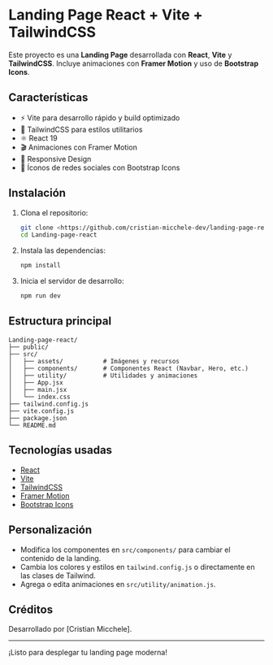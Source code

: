 # Landing Page React + Vite + TailwindCSS

Este proyecto es una **Landing Page** desarrollada con **React**, **Vite** y **TailwindCSS**. Incluye animaciones con **Framer Motion** y uso de **Bootstrap Icons**.

## Características

- ⚡️ Vite para desarrollo rápido y build optimizado
- 🎨 TailwindCSS para estilos utilitarios
- ⚛️ React 19
- 🎬 Animaciones con Framer Motion
- 📱 Responsive Design
- 🌈 Íconos de redes sociales con Bootstrap Icons

## Instalación

1. Clona el repositorio:
   ```sh
   git clone <https://github.com/cristian-micchele-dev/landing-page-react>
   cd Landing-page-react
   ```

2. Instala las dependencias:
   ```sh
   npm install
   ```

3. Inicia el servidor de desarrollo:
   ```sh
   npm run dev
   ```

## Estructura principal

```
Landing-page-react/
├── public/
├── src/
│   ├── assets/           # Imágenes y recursos
│   ├── components/       # Componentes React (Navbar, Hero, etc.)
│   ├── utility/          # Utilidades y animaciones
│   ├── App.jsx
│   ├── main.jsx
│   └── index.css
├── tailwind.config.js
├── vite.config.js
├── package.json
└── README.md
```

## Tecnologías usadas

- [React](https://react.dev/)
- [Vite](https://vitejs.dev/)
- [TailwindCSS](https://tailwindcss.com/)
- [Framer Motion](https://www.framer.com/motion/)
- [Bootstrap Icons](https://icons.getbootstrap.com/)

## Personalización

- Modifica los componentes en `src/components/` para cambiar el contenido de la landing.
- Cambia los colores y estilos en `tailwind.config.js` o directamente en las clases de Tailwind.
- Agrega o edita animaciones en `src/utility/animation.js`.

## Créditos

Desarrollado por [Cristian Micchele].

---
¡Listo para desplegar tu landing page moderna!
